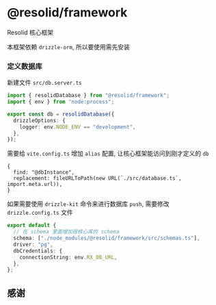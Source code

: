 # @resolid/framework

Resolid 核心框架

本框架依赖 `drizzle-orm`, 所以要使用需先安装

### 定义数据库

新建文件 `src/db.server.ts`

```ts
import { resolidDatabase } from "@resolid/framework";
import { env } from "node:process";

export const db = resolidDatabase({
  drizzleOptions: {
    logger: env.NODE_ENV == "development",
  },
});
```

需要给 `vite.config.ts` 增加 `alias` 配置, 让核心框架能访问到刚才定义的 `db`

```
{
  find: "@dbInstance",
  replacement: fileURLToPath(new URL(`./src/database.ts`, import.meta.url)),
}
```

如果需要使用 `drizzle-kit` 命令来进行数据库 `push`, 需要修改 `drizzle.config.ts` 文件

```ts
export default {
  // 在 schema 里面增加很核心库的 schema
  schema: ["./node_modules/@resolid/framework/src/schemas.ts"],
  driver: "pg",
  dbCredentials: {
    connectionString: env.RX_DB_URL,
  },
};
```

## 感谢
